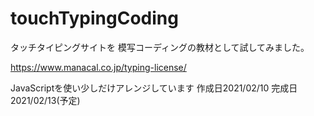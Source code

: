# touchTypingCoding

タッチタイピングサイトを
模写コーディングの教材として試してみました。

https://www.manacal.co.jp/typing-license/

JavaScriptを使い少しだけアレンジしています
作成日2021/02/10
完成日2021/02/13(予定)
